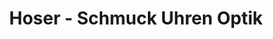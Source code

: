 ---
title: "Hoser - Schmuck Uhren Optik"
url: /ichenhausen/hoser-schmuck-uhren-optik/
shop: Optiker
---